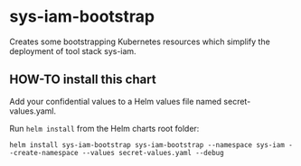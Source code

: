 # sys-iam-bootstrap

Creates some bootstrapping Kubernetes resources which simplify the deployment
of tool stack sys-iam.

## HOW-TO install this chart

Add your confidential values to a Helm values file named secret-values.yaml.

Run `helm install` from the Helm charts root folder:

```shell
helm install sys-iam-bootstrap sys-iam-bootstrap --namespace sys-iam --create-namespace --values secret-values.yaml --debug
``` 